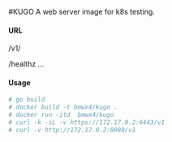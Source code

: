#KUGO
A web server image for k8s testing.

#### URL
/v1/

/healthz
...

#### Usage
```bash
# go build 
# docker build -t bmwx4/kugo .
# docker run -itd  bmwx4/kugo
# curl -k -sL -v https://172.17.0.2:6443/v1
# curl -v http://172.17.0.2:8080/v1
```

